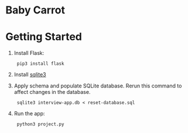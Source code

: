 # Baby Carrot

# Getting Started

1. Install Flask:

        pip3 install flask

1. Install [sqlite3](https://www.sqlite.org/download.html)

1. Apply schema and populate SQLite database. Rerun this command to affect changes in the database.

        sqlite3 interview-app.db < reset-database.sql

1. Run the app:

        python3 project.py
